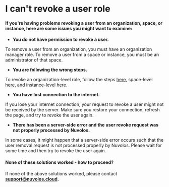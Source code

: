 # I can't revoke a user role

#### If you're having problems revoking a user from an organization, space, or instance, here are some issues you might want to examine:

* **You do not have permission to revoke a user.**

To remove a user from an organization, you must have an organization manager role. To remove a user from a space or instance, you must be an administrator of that space.

* **You are following the wrong steps.**

To revoke an organization-level role, follow the steps [here](../../settings-and-administration/organization-management/revoke-user-access.md), space-level [here](../../settings-and-administration/space-management/revoke-deactivate-space-administrators.md), and instance-level [here](../../settings-and-administration/space-management/revoke-deactivate-instance-users.md).

* **You have lost connection to the internet.**

If you lose your internet connection, your request to revoke a user might not be received by the server. Make sure you restore your connection, refresh the page, and try to revoke the user again.

* **There has been a server-side error and the user revoke request was not properly processed by Nuvolos.**

In some cases, it might happen that a server-side error occurs such that the user removal request is not processed properly by Nuvolos. Please wait for some time and then try to revoke the user again.  


####  None of these solutions worked - how to proceed?

If none of the above solutions worked, please contact [**support@nuvolos.cloud**](mailto:support@nuvolos.cloud)**.**

